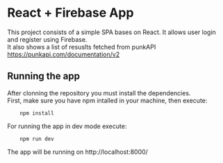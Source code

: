 # React + Firebase App

This project consists of a simple SPA bases on React. It allows user login and register using Firebase.  
It also shows a list of resuslts fetched from punkAPI https://punkapi.com/documentation/v2

## Running the app

After clonning the repository you must install the dependencies.  
First, make sure you have npm intalled in your machine, then execute:

```
    npm install
```

For running the app in dev mode execute:

```
    npm run dev
```

The app will be running on http://localhost:8000/
